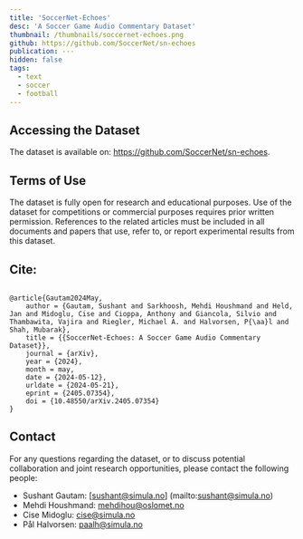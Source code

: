 ```yaml
---
title: 'SoccerNet-Echoes'
desc: 'A Soccer Game Audio Commentary Dataset'
thumbnail: /thumbnails/soccernet-echoes.png
github: https://github.com/SoccerNet/sn-echoes
publication: ---
hidden: false
tags:
  - text
  - soccer
  - football
---
```


## Accessing the Dataset

The dataset is available on: https://github.com/SoccerNet/sn-echoes.

## Terms of Use

The dataset is fully open for research and educational purposes. Use of the dataset for competitions or commercial purposes requires prior written permission. References to the related articles must be included in all documents and papers that use, refer to, or report experimental results from this dataset.

## Cite:

<pre><code>
@article{Gautam2024May,
	author = {Gautam, Sushant and Sarkhoosh, Mehdi Houshmand and Held, Jan and Midoglu, Cise and Cioppa, Anthony and Giancola, Silvio and Thambawita, Vajira and Riegler, Michael A. and Halvorsen, P{\aa}l and Shah, Mubarak},
	title = {{SoccerNet-Echoes: A Soccer Game Audio Commentary Dataset}},
	journal = {arXiv},
	year = {2024},
	month = may,
	date = {2024-05-12},
	urldate = {2024-05-21},
	eprint = {2405.07354},
	doi = {10.48550/arXiv.2405.07354}
}
</code></pre>


## Contact

For any questions regarding the dataset, or to discuss potential collaboration and joint research opportunities, please contact the following people:
- Sushant Gautam: [sushant@simula.no] (mailto:sushant@simula.no)
- Mehdi Houshmand: [mehdihou@oslomet.no](mailto:mehdihou@oslomet.no)
- Cise Midoglu: [cise@simula.no](mailto:cise@simula.no)
- Pål Halvorsen: [paalh@simula.no](mailto:paalh@simula.no)

